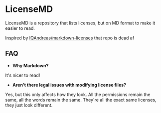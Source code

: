 # LicenseMD

LicenseMD is a repository that lists licenses, but on MD format to make it easier to read.

Inspired by [IQAndreas/markdown-licenses](https://github.com/IQAndreas/markdown-licenses) that repo is dead af

## FAQ

- **Why Markdown?**

It's nicer to read!


- **Aren't there legal issues with modifying license files?**

Yes, but this only affects how they look. All the permissions remain the same, all the words remain the same. They're all the exact same licenses, they just look different.
